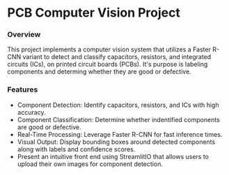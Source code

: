 # PCB Computer Vision Project
### Overview
This project implements a computer vision system that utilizes a Faster R-CNN variant to detect and classify capacitors, resistors, and integrated circuits (ICs), on printed circuit boards (PCBs). It's purpose is labeling components and determing whether they are good or defective.

### Features
* Component Detection: Identify capacitors, resistors, and ICs with high accuracy.
* Component Classification: Determine whether indentified components are good or defective.
* Real-Time Processing: Leverage Faster R-CNN for fast inference times.
* Visual Output: Display bounding boxes around detected components along with labels and confidence scores.
* Present an intuitive front end using StreamlitIO that allows users to upload their own images for component detection.
